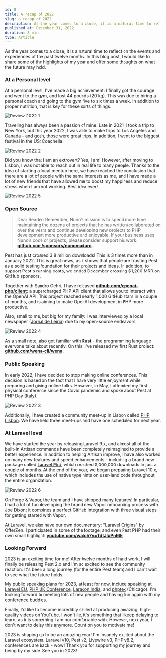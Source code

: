 ```yaml
---
id: 8
title: A recap of 2022
slug: a_recap_of_2022
description: As the year comes to a close, it is a natural time to reflect on the events and experiences of the past twelve months.
published_at: December 31, 2022
duration: 8 min
type: Article
---
```


As the year comes to a close, it is a natural time to reflect on the events and experiences of the past twelve months. In this blog post, I would like to share some of the highlights of my year and offer some thoughts on what the future may hold.

### At a Personal level

At a personal level, I've made a big achievement: I finally got the courage and went to the gym, and lost 44 pounds (20 kg). This was due to hiring a personal coach and going to the gym five to six times a week. In addition to proper nutrition, that is key for these sorts of things.

![Review 2022 1](https://nunomaduro.com/review_2022_1.jpg)

Traveling has always been a passion of mine. Late in 2021, I took a trip to New York, but this year 2022, I was able to make trips to Los Angeles and Canada - and gosh, those were great trips. In addition, I went to the biggest festival in the US: Coachella.

![Review 2022 2](https://nunomaduro.com/review_2022_2.jpg)

Did you know that I am an extrovert? Yes, I am! However, after moving to Lisbon, I was not able to reach out in real life to many people. Thanks to the idea of starting a local meetup here, we have reached the conclusion that there are a lot of people with the same interests as me, and I have made a lot of new friends that have allowed me to boost my happiness and reduce stress when I am not working. Best idea ever!

![Review 2022 5](https://nunomaduro.com/review_2022_5.jpg)

### Open Source

> Dear Reader: Remember, Nuno’s mission is to spend more time maintaining the dozens of projects that he has written/collaborated on over the years and continue developing new projects to PHP development more productive and enjoyable. If your business uses Nuno’s code or projects, please consider support his work: **[github.com/sponsors/nunomaduro](https://github.com/sponsors/nunomaduro/)**.

Pest has just crossed 3.8 million downloads! This is 3 times more than in January 2022. This is great news, as it shows that people are trusting Pest as a solid testing foundation for their projects and ideas. In addition, to support Pest's running costs, we ended December crossing $1,200 MRR on GitHub sponsors.

Together with Sandro Gehri, I have released **[github.com/openai-php/client](https://github.com/openai-php/client)**: a supercharged PHP API client that allows you to interact with the OpenAI API. This project reached nearly 1,000 GitHub stars in a couple of months, and is aiming to make OpenAI development in PHP more productive.

Also, small to me, but big for my family: I was interviewed by a local newspaper ([Jornal de Leiria](https://www.jornaldeleiria.pt/noticia/o-engenheiro-de-leiria-que-criou-uma-das-mais-conhecidas-ferramentas-online)) due to my open-source endeavors.

![Review 2022 4](https://nunomaduro.com/review_2022_4.jpg)

As a small note, also got familiar with **[Rust](https://www.rust-lang.org/)** - the programming language everyone talks about recently. On this, I've released my first Rust project: **[github.com/wena-cli/wena](https://github.com/wena-cli/wena)**.

### Public Speaking

In early 2022, I have decided to stop making online conferences. This decision is based on the fact that I have very little enjoyment while preparing and giving online talks. However, in May, I attended my first physical conference since the Covid pandemic and spoke about Pest at PHP Day (Italy).

![Review 2022 3](https://nunomaduro.com/review_2022_3.jpg)

Additionally, I have created a community meet-up in Lisbon called [PHP Lisbon](https://phplisbon.com/). We have held three meet-ups and have one scheduled for next year.

### At Laravel level

We have started the year by releasing Laravel 9.x, and almost all of the built-in Artisan commands have been completely reimagined to provide a better experience. In addition to helping Artisan improve, I have also worked on many new features and speed enhancements - including a brand new package called [Laravel Pint](https://github.com/laravel/pint), which reached 5,000,000 downloads in just a couple of months. At the end of the year, we began preparing Laravel 10.x, which includes the use of native type hints on user-land code throughout the entire organization.

![Review 2022 6](https://nunomaduro.com/review_2022_6.jpg)

On Forge & Vapor, the team and I have shipped many features! In particular, I had a lot of fun developing the brand new Vapor onboarding process with Joe Dixon; it combines a perfect GitHub integration with three visual steps for getting started with Vapor.

At Laravel, we also have our own documentary: "Laravel Origins" by OfferZen. I participated in some of the footage, and even Pest PHP had their own small highlight: **[youtube.com/watch?v=TdtJluPnl6E](https://www.youtube.com/watch?v=TdtJluPnl6E)**

### Looking Forward

2023 is an exciting time for me! After twelve months of hard work, I will finally be releasing Pest 2.x and I'm so excited to see the community reaction. It's been a long journey (for the entire Pest team) and I can't wait to see what the future holds.

My public speaking plans for 2023, at least for now, include speaking at [Laravel EU](https://laracon.eu/), [PHP UK Conference](https://www.phpconference.co.uk/), [Laracon India](https://laracon.in/), and [phptek](https://tek.phparch.com/) (Chicago). I'm looking forward to meeting lots of new people and having fun again with my conference buddies.

Finally, I'd like to become incredibly skilled at producing amazing, high-quality videos on YouTube. I won't lie, it's something that I keep delaying to learn, as it is something I am not comfortable with. However, next year, I don't want to delay this anymore.  Count on you to motivate me!

2023 is shaping up to be an amazing year! I'm insanely excited about the Laravel ecosystem. Laravel v10, Pest v2, Livewire v3, PHP v8.2, conferences are back - wow! Thank you for supporting my journey and being by my side. See you in 2023!
